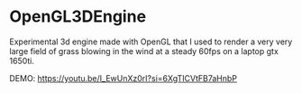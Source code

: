 # OpenGL3DEngine
Experimental 3d engine made with OpenGL that I used to render a very very large field of grass blowing in the wind at a steady 60fps on a laptop gtx 1650ti.

DEMO:
https://youtu.be/I_EwUnXz0rI?si=6XgTICVtFB7aHnbP
